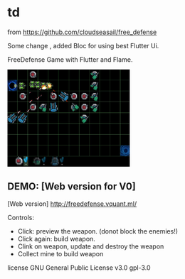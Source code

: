 # td
 from https://github.com/cloudseasail/free_defense  
 
 Some change , added Bloc for using best Flutter Ui. 
 
 FreeDefense Game with Flutter and Flame.

<img src="assets/screenshot.jpg" width="275px"/>

## DEMO: [Web version for V0]  
[Web version] http://freedefense.vquant.ml/

Controls:
- Click:  preview the weapon.  (donot block the enemies!)
- Click again: build weapon.
- Clink on weapon,  update and destroy the weapon
- Collect mine to build weapon

 
 
 
 
 license GNU General Public License v3.0	gpl-3.0
 
 
 
